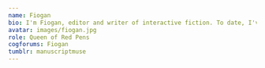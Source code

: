 ```yaml
---
name: Fiogan
bio: I'm Fiogan, editor and writer of interactive fiction. To date, I've edited for two published Hosted Games authors. As a writer, I have a handful of WiPs underway including The Beastie Watch, winner of the Fourth Annual CS Comp. <br><br>I've lived on three different continents, and my professional hats include relief worker, classical pianist, florist, and secretary. I enjoy new adventures; when I found Choice of Games and realised I could combine my love of reading and SFF with my love of active exploration, I was hooked.<br><br>I've been using CSIDE since my first WiP, and I also serve as editor for documentation. Please feel free to contact me with any questions about using and enjoying CSIDE!
avatar: images/fiogan.jpg
role: Queen of Red Pens
cogforums: Fiogan
tumblr: manuscriptmuse
---
```

